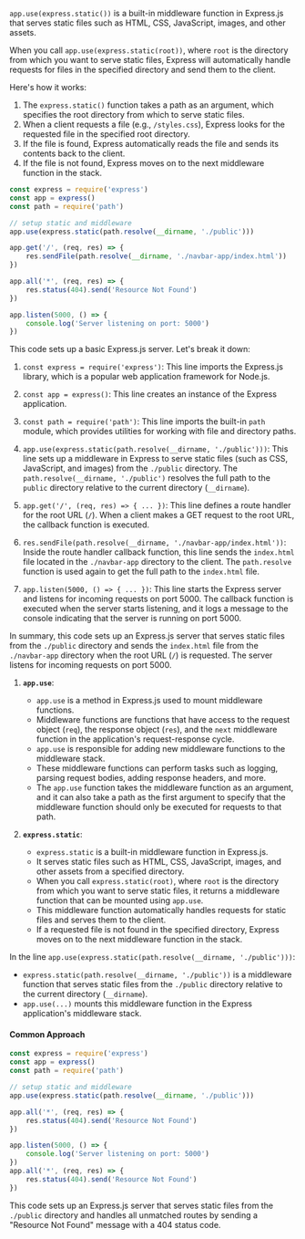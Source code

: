 `app.use(express.static())` is a built-in middleware function in Express.js that serves static files such as HTML, CSS, JavaScript, images, and other assets.

When you call `app.use(express.static(root))`, where `root` is the directory from which you want to serve static files, Express will automatically handle requests for files in the specified directory and send them to the client.

Here's how it works:

1. The `express.static()` function takes a path as an argument, which specifies the root directory from which to serve static files.
2. When a client requests a file (e.g., `/styles.css`), Express looks for the requested file in the specified root directory.
3. If the file is found, Express automatically reads the file and sends its contents back to the client.
4. If the file is not found, Express moves on to the next middleware function in the stack.

```js
const express = require('express')
const app = express()
const path = require('path')

// setup static and middleware
app.use(express.static(path.resolve(__dirname, './public')))

app.get('/', (req, res) => {
    res.sendFile(path.resolve(__dirname, './navbar-app/index.html'))
})

app.all('*', (req, res) => {
    res.status(404).send('Resource Not Found')
})

app.listen(5000, () => {
    console.log('Server listening on port: 5000')
})
```

This code sets up a basic Express.js server. Let's break it down:

1. `const express = require('express')`: This line imports the Express.js library, which is a popular web application framework for Node.js.

2. `const app = express()`: This line creates an instance of the Express application.

3. `const path = require('path')`: This line imports the built-in `path` module, which provides utilities for working with file and directory paths.

4. `app.use(express.static(path.resolve(__dirname, './public')))`: This line sets up a middleware in Express to serve static files (such as CSS, JavaScript, and images) from the `./public` directory. The `path.resolve(__dirname, './public')` resolves the full path to the `public` directory relative to the current directory (`__dirname`).

5. `app.get('/', (req, res) => { ... })`: This line defines a route handler for the root URL (`/`). When a client makes a GET request to the root URL, the callback function is executed.

6. `res.sendFile(path.resolve(__dirname, './navbar-app/index.html'))`: Inside the route handler callback function, this line sends the `index.html` file located in the `./navbar-app` directory to the client. The `path.resolve` function is used again to get the full path to the `index.html` file.

7. `app.listen(5000, () => { ... })`: This line starts the Express server and listens for incoming requests on port 5000. The callback function is executed when the server starts listening, and it logs a message to the console indicating that the server is running on port 5000.

In summary, this code sets up an Express.js server that serves static files from the `./public` directory and sends the `index.html` file from the `./navbar-app` directory when the root URL (`/`) is requested. The server listens for incoming requests on port 5000.

1. **`app.use`**:
   - `app.use` is a method in Express.js used to mount middleware functions.
   - Middleware functions are functions that have access to the request object (`req`), the response object (`res`), and the `next` middleware function in the application's request-response cycle.
   - `app.use` is responsible for adding new middleware functions to the middleware stack.
   - These middleware functions can perform tasks such as logging, parsing request bodies, adding response headers, and more.
   - The `app.use` function takes the middleware function as an argument, and it can also take a path as the first argument to specify that the middleware function should only be executed for requests to that path.

2. **`express.static`**:
   - `express.static` is a built-in middleware function in Express.js.
   - It serves static files such as HTML, CSS, JavaScript, images, and other assets from a specified directory.
   - When you call `express.static(root)`, where `root` is the directory from which you want to serve static files, it returns a middleware function that can be mounted using `app.use`.
   - This middleware function automatically handles requests for static files and serves them to the client.
   - If a requested file is not found in the specified directory, Express moves on to the next middleware function in the stack.

In the line `app.use(express.static(path.resolve(__dirname, './public')))`:
- `express.static(path.resolve(__dirname, './public'))` is a middleware function that serves static files from the `./public` directory relative to the current directory (`__dirname`).
- `app.use(...)` mounts this middleware function in the Express application's middleware stack.

#### Common Approach
```js
const express = require('express')
const app = express()
const path = require('path')

// setup static and middleware
app.use(express.static(path.resolve(__dirname, './public')))

app.all('*', (req, res) => {
    res.status(404).send('Resource Not Found')
})

app.listen(5000, () => {
    console.log('Server listening on port: 5000')
})
app.all('*', (req, res) => {
    res.status(404).send('Resource Not Found')
})
```

This code sets up an Express.js server that serves static files from the `./public` directory and handles all unmatched routes by sending a "Resource Not Found" message with a 404 status code.

